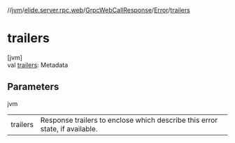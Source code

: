 //[jvm](../../../../index.md)/[elide.server.rpc.web](../../index.md)/[GrpcWebCallResponse](../index.md)/[Error](index.md)/[trailers](trailers.md)

# trailers

[jvm]\
val [trailers](trailers.md): Metadata

## Parameters

jvm

| | |
|---|---|
| trailers | Response trailers to enclose which describe this error state, if available. |
